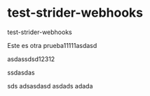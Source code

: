 test-strider-webhooks
=====================

test-strider-webhooks

Este es otra prueba11111asdasd

asdassdsd12312

ssdasdas

sds
adsasdasd
asdads
adada
